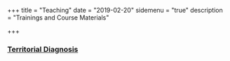 +++
title = "Teaching"
date = "2019-02-20"
sidemenu = "true"
description = "Trainings and Course Materials"

+++

### [Territorial Diagnosis](https://diagter.netlify.com)

